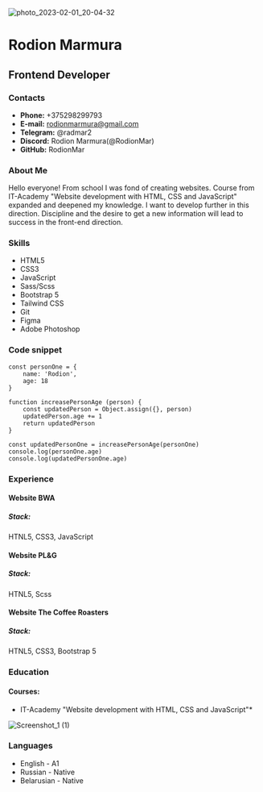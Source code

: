 ![photo_2023-02-01_20-04-32](https://user-images.githubusercontent.com/96232672/222797996-fbb633d8-02dd-4ed5-9b9d-2cc2c62cccac.jpg)

# Rodion Marmura

## Frontend Developer

### Contacts

* **Phone:** +375298299793
* **E-mail:** rodionmarmura@gmail.com
* **Telegram:** @radmar2 
* **Discord:** Rodion Marmura(@RodionMar) 
* **GitHub:** RodionMar 

### About Me

Hello everyone! From school I was fond of creating websites. Course from IT-Academy "Website development with HTML, CSS and JavaScript" expanded and deepened my knowledge. I want to develop further in this direction. Discipline and the desire to get a new information will lead to success in the front-end direction.

### Skills

* HTML5
* CSS3
* JavaScript
* Sass/Scss
* Bootstrap 5
* Tailwind CSS
* Git
* Figma
* Adobe Photoshop

### Code snippet

```
const personOne = {
    name: 'Rodion',
    age: 18
}

function increasePersonAge (person) {
    const updatedPerson = Object.assign({}, person)
    updatedPerson.age += 1
    return updatedPerson
}

const updatedPersonOne = increasePersonAge(personOne)
console.log(personOne.age)
console.log(updatedPersonOne.age)

```

### Experience

#### Website BWA

##### Stack:

HTNL5, CSS3, JavaScript

#### Website PL&G

##### Stack:

HTNL5, Scss

#### Website The Coffee Roasters

##### Stack:

HTNL5, CSS3, Bootstrap 5

### Education

#### Courses:

* IT-Academy "Website development with HTML, CSS and JavaScript"*

![Screenshot_1 (1)](https://user-images.githubusercontent.com/96232672/222799901-3bde4c89-4878-47ae-a733-1cf6aac7ae34.png)

### Languages

* English - A1
* Russian - Native
* Belarusian - Native
